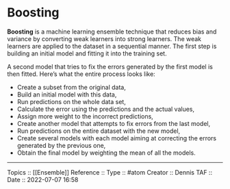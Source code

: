 # Boosting
**Boosting** is a machine learning ensemble technique that reduces bias and variance by converting weak learners into strong learners. The weak learners are applied to the dataset in a sequential manner. The first step is building an initial model and fitting it into the training set. 

A second model that tries to fix the errors generated by the first model is then fitted. Here’s what the entire process looks like:

- Create a subset from the original data,
- Build an initial model with this data,
- Run predictions on the whole data set,
- Calculate the error using the predictions and the actual values,
- Assign more weight to the incorrect predictions,
- Create another model that attempts to fix errors from the last model,
- Run predictions on the entire dataset with the new model,
- Create several models with each model aiming at correcting the errors generated by the previous one,
- Obtain the final model by weighting the mean of all the models.

---
Topics :: [[Ensemble]]
Reference ::
Type :: #atom
Creator :: Dennis
TAF ::
Date :: 2022-07-07 16:58